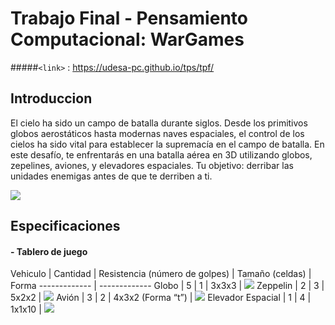 # Trabajo Final - Pensamiento Computacional: WarGames 

#####`<link>` : <https://udesa-pc.github.io/tps/tpf/> 
##  Introduccion
El cielo ha sido un campo de batalla durante siglos. Desde los primitivos globos aerostáticos hasta modernas naves espaciales, el control de los cielos ha sido vital para establecer la supremacía en el campo de batalla. En este desafío, te enfrentarás en una batalla aérea en 3D utilizando globos, zepelines, aviones, y elevadores espaciales. Tu objetivo: derribar las unidades enemigas antes de que te derriben a ti.

![](https://udesa-pc.github.io/tps/tpf/img/wargames.png)

## Especificaciones
#### - Tablero de juego
Vehiculo  | Cantidad | Resistencia (número de golpes) | Tamaño (celdas) | Forma
------------- | -------------
Globo  | 5 | 1 | 3x3x3 | ![](https://udesa-pc.github.io/tps/tpf/img/balloon.png)
Zeppelin  | 2 | 3 | 5x2x2 | ![](https://udesa-pc.github.io/tps/tpf/img/zeppelin.png)
Avión  | 3 | 2 | 4x3x2 (Forma “t”) | ![](https://udesa-pc.github.io/tps/tpf/img/plane.png)
Elevador Espacial  | 1 | 4 | 1x1x10 | ![](https://udesa-pc.github.io/tps/tpf/img/elevator.png)
